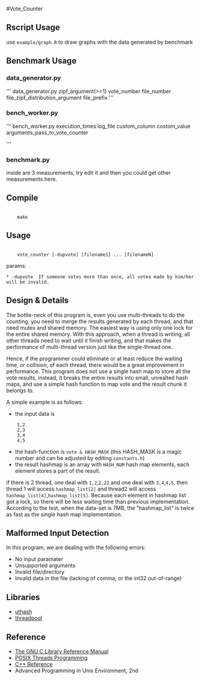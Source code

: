 #Vote\_Counter

## Rscript Usage

use `example/graph.R` to draw graphs with the data generated by benchmark

## Benchmark Usage

### data_generator.py

'''
		data_generator.py zipf_argument(>=1) vote_number file_number file_zipf_distribution_argument file_prefix
'''

### bench_worker.py

'''
bench_worker.py execution_times log_file custom_column costom_value arguments_pass_to_vote_counter

'''

### benchmark.py

inside are 3 measurements, try edit it and then you could get other measurements here.

## Compile

```shell

	make

```

## Usage

```shell

	vote_counter [-dupvote] [filename1] ... [filenameN]

```

params:

	* -dupvote	If someone votes more than once, all votes made by him/her will be invalid.

## Design & Details

The bottle-neck of this program is, even you use multi-threads to do the counting, you need to merge the results generated by each thread, and that need mutex and shared memory. The easiest way is using only one lock for the entire shared memory. With this approach, when a thread is writing, all other threads need to wait until it finish writing, and that makes the performance of multi-thread version just like the single-thread one.

Hence, if the programmer could eliminate or at least reduce the waiting time, or collision, of each thread, there would be a great improvement in performance. This program does not use a single hash map to store all the vote results, instead, it breaks the entire results into small, unrealted hash maps, and use a simple hash function to map vote and the result chunk it belongs to.

A simple example is as follows:

* the input data is

```
	1,2
	2,3
	3,4
	4,5
```

* the hash-function is `vote & HASH_MASK` (this HASH_MASK is a magic number and can be adjusted by editing `constants.h`)
* the result hashmap is an array with `HASH_NUM` hash map elements, each element stores a part of the result.

if there is 2 thread, one deal with `1,2`,`2,22` and one deal with `3,4`,`4,5`, then thread 1 will access `hashmap_list[2]` and thread2 will access `hashmap_list[4]`,`hashmap_list[5]`. Because each element in hashmap list got a lock, so there will be less waiting time than previous implementation. According to the test, when the data-set is 7MB, the "hashmap_list" is twice as fast as the single hash map implementation.


## Malformed Input Detection

In this program, we are dealing with the following errors:

* No input paramater
* Unsupported arguments
* Invalid file/directory
* Invalid data in the file (lacking of comma, or the int32 out-of-range)


## Libraries
* [uthash](https://github.com/troydhanson/uthash)
* [threadpool](https://github.com/mbrossard/threadpool)

## Reference
* [The GNU C Library Reference Manual](https://www.gnu.org/software/libc/manual/pdf/libc.pdf)
* [POSIX Threads Programming](https://computing.llnl.gov/tutorials/pthreads/)
* [C++ Reference](http://www.cplusplus.com/reference/)
* Advanced Programming in Unix Environment, 2nd
